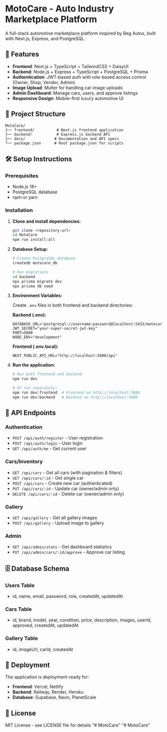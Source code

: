 # MotoCare - Auto Industry Marketplace Platform

A full-stack automotive marketplace platform inspired by Beg Autos, built with Next.js, Express, and PostgreSQL.

## 🚀 Features

- **Frontend**: Next.js + TypeScript + TailwindCSS + DaisyUI
- **Backend**: Node.js + Express + TypeScript + PostgreSQL + Prisma
- **Authentication**: JWT-based auth with role-based access control (Owner, Shop, Vendor, Admin)
- **Image Upload**: Multer for handling car image uploads
- **Admin Dashboard**: Manage cars, users, and approve listings
- **Responsive Design**: Mobile-first luxury automotive UI

## 📁 Project Structure

```
MotoCare/
├── frontend/          # Next.js frontend application
├── backend/           # Express.js backend API
├── docs/             # Documentation and API specs
└── package.json      # Root package.json for scripts
```

## 🛠 Setup Instructions

### Prerequisites
- Node.js 18+ 
- PostgreSQL database
- npm or yarn

### Installation

1. **Clone and install dependencies:**
   ```bash
   git clone <repository-url>
   cd MotoCare
   npm run install:all
   ```

2. **Database Setup:**
   ```bash
   # Create PostgreSQL database
   createdb motocare_db
   
   # Run migrations
   cd backend
   npx prisma migrate dev
   npx prisma db seed
   ```

3. **Environment Variables:**
   
   Create `.env` files in both frontend and backend directories:
   
   **Backend (.env):**
   ```env
   DATABASE_URL="postgresql://username:password@localhost:5432/motocare_db"
   JWT_SECRET="your-super-secret-jwt-key"
   PORT=5000
   NODE_ENV="development"
   ```
   
   **Frontend (.env.local):**
   ```env
   NEXT_PUBLIC_API_URL="http://localhost:5000/api"
   ```

4. **Run the application:**
   ```bash
   # Run both frontend and backend
   npm run dev
   
   # Or run separately:
   npm run dev:frontend  # Frontend on http://localhost:3000
   npm run dev:backend   # Backend on http://localhost:5000
   ```

## 🎯 API Endpoints

### Authentication
- `POST /api/auth/register` - User registration
- `POST /api/auth/login` - User login
- `GET /api/auth/me` - Get current user

### Cars/Inventory
- `GET /api/cars` - Get all cars (with pagination & filters)
- `GET /api/cars/:id` - Get single car
- `POST /api/cars` - Create new car (authenticated)
- `PUT /api/cars/:id` - Update car (owner/admin only)
- `DELETE /api/cars/:id` - Delete car (owner/admin only)

### Gallery
- `GET /api/gallery` - Get all gallery images
- `POST /api/gallery` - Upload image to gallery

### Admin
- `GET /api/admin/stats` - Get dashboard statistics
- `PUT /api/admin/cars/:id/approve` - Approve car listing

## 🗄 Database Schema

### Users Table
- id, name, email, password, role, createdAt, updatedAt

### Cars Table  
- id, brand, model, year, condition, price, description, images, userId, approved, createdAt, updatedAt

### Gallery Table
- id, imageUrl, carId, createdAt

## 🚀 Deployment

The application is deployment-ready for:
- **Frontend**: Vercel, Netlify
- **Backend**: Railway, Render, Heroku
- **Database**: Supabase, Neon, PlanetScale

## 📝 License

MIT License - see LICENSE file for details
"# MotoCare" 
"# MotoCare" 
